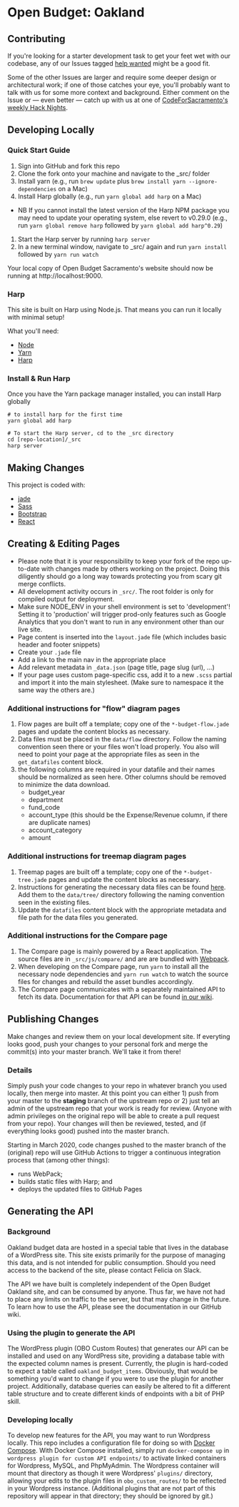 # Open Budget: Oakland

## Contributing

If you're looking for a starter development task to get your feet wet with our codebase, any of our Issues tagged [help wanted](https://github.com/openoakland/openbudgetoakland/issues?q=is%3Aissue+is%3Aopen+label%3A%22help+wanted%22) might be a good fit.

Some of the other Issues are larger and require some deeper design or architectural work; if one of those catches your eye, you'll probably want to talk with us for some more context and background. Either comment on the Issue or — even better — catch up with us at one of [CodeForSacramento's weekly Hack Nights](https://www.meetup.com/Code4Sac/).

## Developing Locally

### Quick Start Guide

1. Sign into GitHub and fork this repo
1. Clone the fork onto your machine and navigate to the \_src/ folder
1. Install yarn (e.g., run `brew update` plus `brew install yarn --ignore-dependencies` on a Mac)
1. Install Harp globally (e.g., run `yarn global add harp` on a Mac)

- NB If you cannot install the latest version of the Harp NPM package you may need to update your operating system, else revert to v0.29.0 (e.g., run `yarn global remove harp` followed by `yarn global add harp^0.29`)

1. Start the Harp server by running `harp server`
1. In a new terminal window, navigate to \_src/ again and run `yarn install` followed by `yarn run watch`

Your local copy of Open Budget Sacramento's website should now be running at http://localhost:9000.

### Harp

This site is built on Harp using Node.js. That means you can run it locally with minimal setup!

What you'll need:

- [Node](http://nodejs.org/download/)
- [Yarn](https://yarnpkg.com/en/)
- [Harp](http://harpjs.com/)

### Install & Run Harp

Once you have the Yarn package manager installed, you can install Harp globally

```
# to install harp for the first time
yarn global add harp
```

```
# To start the Harp server, cd to the _src directory
cd [repo-location]/_src
harp server
```

## Making Changes

This project is coded with:

- [jade](http://jade-lang.com/)
- [Sass](http://sass-lang.com/)
- [Bootstrap](http://getbootstrap.com/)
- [React](https://facebook.github.io/react/)

## Creating & Editing Pages

- Please note that it is your responsibility to keep your fork of the repo up-to-date with changes made by others working on the project. Doing this diligently should go a long way towards protecting you from scary git merge conflicts.
- All development activity occurs in `_src/`. The root folder is only for compiled output for deployment.
- Make sure NODE_ENV in your shell environment is set to 'development'! Setting it to 'production' will trigger prod-only features such as Google Analytics that you don't want to run in any environment other than our live site.
- Page content is inserted into the `layout.jade` file (which includes basic header and footer snippets)
- Create your `.jade` file
- Add a link to the main nav in the appropriate place
- Add relevant metadata in `_data.json` (page title, page slug (url), ...)
- If your page uses custom page-specific css, add it to a new `.scss` partial and import it into the main stylesheet. (Make sure to namespace it the same way the others are.)

### Additional instructions for "flow" diagram pages

1. Flow pages are built off a template; copy one of the `*-budget-flow.jade` pages and update the content blocks as necessary.
1. Data files must be placed in the `data/flow` directory. Follow the naming convention seen there or your files won't load properly. You also will need to point your page at the appropriate files as seen in the `get_datafiles` content block.
1. the following columns are required in your datafile and their names should be normalized as seen here. Other columns should be removed to minimize the data download.
   - budget_year
   - department
   - fund_code
   - account_type (this should be the Expense/Revenue column, if there are duplicate names)
   - account_category
   - amount

### Additional instructions for treemap diagram pages

1. Treemap pages are built off a template; copy one of the `*-budget-tree.jade` pages and update the content blocks as necessary.
1. Instructions for generating the necessary data files can be found [here](_treemap/README.md). Add them to the `data/tree/` directory following the naming convention seen in the existing files.
1. Update the `datafiles` content block with the appropriate metadata and file path for the data files you generated.

### Additional instructions for the Compare page

1. The Compare page is mainly powered by a React application. The source files are in `_src/js/compare/` and are are bundled with [Webpack](https://webpack.js.org/).
1. When developing on the Compare page, run `yarn` to install all the necessary node dependencies and `yarn run watch` to watch the source files for changes and rebuild the asset bundles accordingly.
1. The Compare page communicates with a separately maintained API to fetch its data. Documentation for that API can be found [in our wiki](https://github.com/openoakland/openbudgetoakland/wiki/API-Documentation).

## Publishing Changes

Make changes and review them on your local development site. If everyting looks good, push your changes to your personal fork and merge the commit(s) into your master branch. We'll take it from there!

### Details

Simply push your code changes to your repo in whatever branch you used locally, then merge into master. At this point you can either 1) push from your master to the **staging** branch of the upstream repo or 2) just tell an admin of the upstream repo that your work is ready for review. (Anyone with admin privileges on the original repo will be able to create a pull request from your repo). Your changes will then be reviewed, tested, and (if everything looks good) pushed into the master branch.

Starting in March 2020, code changes pushed to the master branch of the (original) repo will use GitHub Actions to trigger a continuous integration process that (among other things):

- runs WebPack;
- builds static files with Harp; and
- deploys the updated files to GitHub Pages

## Generating the API

### Background

Oakland budget data are hosted in a special table that lives in the database of a WordPress site. This site exists primarily for the purpose of managing this data, and is not intended for public consumption. Should you need access to the backend of the site, please contact Felicia on Slack.

The API we have built is completely independent of the Open Budget Oakland site, and can be consumed by anyone. Thus far, we have not had to place any limits on traffic to the server, but that may change in the future. To learn how to use the API, please see the documentation in our GitHub wiki.

### Using the plugin to generate the API

The WordPress plugin (OBO Custom Routes) that generates our API can be installed and used on any WordPress site, providing a database table with the expected column names is present. Currently, the plugin is hard-coded to expect a table called `oakland_budget_items`. Obviously, that would be something you'd want to change if you were to use the plugin for another project. Additionally, database queries can easily be altered to fit a different table structure and to create different kinds of endpoints with a bit of PHP skill.

### Developing locally

To develop new features for the API, you may want to run Wordpress locally.
This repo includes a configuration file for doing so with [Docker Compose](https://docs.docker.com/compose/).
With Docker Compose installed, simply run `docker-compose up` in `wordpress plugin for custom API endpoints/`
to activate linked containers for Wordpress, MySQL, and PhpMyAdmin. The Wordpress container will
mount that directory as though it were Wordpress' `plugins/` directory, allowing your edits to
the plugin files in `obo_custom_routes/` to be reflected in your Wordpress instance. (Additional plugins that
are not part of this repository will appear in that directory; they should be ignored by git.)
